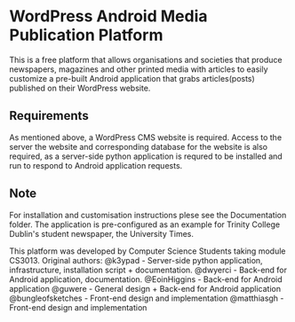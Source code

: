 # WordPress Android Media Publication Platform #
This is a free platform that allows organisations and societies that produce newspapers, magazines and other printed media
with articles to easily customize a pre-built Android application that grabs articles(posts) published on their WordPress
website.

## Requirements ##
As mentioned above, a WordPress CMS website is required. Access to the server the website and corresponding database for
the website is also required, as a server-side python application is requred to be installed and run to respond to Android
application requests.


## Note ##
For installation and customisation instructions plese see the Documentation folder.
The application is pre-configured as an example for Trinity College Dublin's student newspaper, the University Times.

This platform was developed by Computer Science Students taking module CS3013.
Original authors:
@k3ypad - Server-side python application, infrastructure, installation script + documentation.
@dwyerci - Back-end for Android application, documentation.
@EoinHiggins  - Back-end for Android application
@guwere  - General design + Back-end for Android application
@bungleofsketches  - Front-end design and implementation
@matthiasgh - Front-end design and implementation
